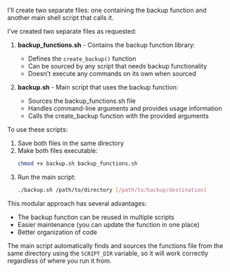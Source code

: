 I'll create two separate files: one containing the backup function and another main shell script that calls it.

I've created two separate files as requested:

1. **backup_functions.sh** - Contains the backup function library:
   - Defines the `create_backup()` function
   - Can be sourced by any script that needs backup functionality
   - Doesn't execute any commands on its own when sourced

2. **backup.sh** - Main script that uses the backup function:
   - Sources the backup_functions.sh file
   - Handles command-line arguments and provides usage information
   - Calls the create_backup function with the provided arguments

To use these scripts:

1. Save both files in the same directory
2. Make both files executable:
   ```bash
   chmod +x backup.sh backup_functions.sh
   ```
3. Run the main script:
   ```bash
   ./backup.sh /path/to/directory [/path/to/backup/destination]
   ```

This modular approach has several advantages:
- The backup function can be reused in multiple scripts
- Easier maintenance (you can update the function in one place)
- Better organization of code

The main script automatically finds and sources the functions file from the same directory using the `SCRIPT_DIR` variable, so it will work correctly regardless of where you run it from.
